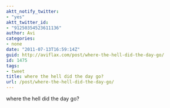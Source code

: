 ```yaml
---
aktt_notify_twitter:
- "yes"
aktt_twitter_id:
- "91250354523611136"
author: Avi
categories:
- none
date: "2011-07-13T16:59:14Z"
guid: http://aviflax.com/post/where-the-hell-did-the-day-go/
id: 1475
tags:
- tweet
title: where the hell did the day go?
url: /post/where-the-hell-did-the-day-go/
---
```

where the hell did the day go?
